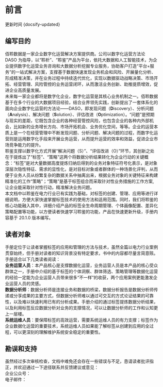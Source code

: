 # 前言
更新时间 {docsify-updated}<br />
<a name="D4KNL"></a>

## 编写目的

佰聆数据是一家企业数字化运营解决方案提供商。公司以数字化运营方法论 DASO 为指导，以“聆析”、“聆鉴”产品为平台，依托大数据和人工智能技术，为企业提供数字化运营业务咨询和大数据分析挖掘专业服务，协助客户打造“平台+服务”的一站式解决方案，支撑基于数据快速发现业务机会和风险、开展量化分析、形成精准决策，并在业务过程中持续迭代优化，实现以数据驱动战略决策、市场开拓、经营管理、风险管控的业务运营闭环，从而激活业务创新、助推提质增效，促进企业高质量发展。<br />未来每一家企业都将是数字化企业，数字化运营是其核心业务机制之一。佰聆数据基于在多个行业的大数据项目经验，结合业界领先实践，创新提出了一套体系化的面向企业数字化运营的方法论——DASO，即发现问题（**D**iscovery）、分析问题（**A**nalysis）、解决问题（**S**olution）、评估改进（**O**ptimization）。“问题”是预期与现实的差距，它既包含企业的各种经营管控风险，也包含企业的各种内外部机会，比如新的业务增长方向、市场开拓机会、业务优化空间，等等。企业的运营本质上是一个在经营管理中不断发现问题、分析问题、解决问题的过程，而数字化运营则是运用数字化手段来开展业务运营，从而提升运营的效率和效益，促进企业市场竞争能力的提升。<br />聆鉴支撑以数字化方式开展“解决问题（S）”、“评估改进（O）”环节，其创新之处在于提炼出了“标签”、“策略”这两个将数据分析结果转化为企业行动的关键概念：“标签”是对大量数据高度提炼归纳后得到的业务对象特征符号化表示，是对象深层次隐性特征、需求的显性化，是对目标对象或者群体的一种场景化评判，从而便于业务人员从纷繁复杂的数据关系中抽离出来，根据业务对象的关键特征来构建精准化的工作“策略”；“策略”是基于标签组合而采取针对性业务措施的工作方案,让企业能采取针对性行动，精准解决业务问题。<br />本文档中以聆鉴在电力行业已有实践为基础，对标签的创建、管理、应用等进行详细说明，方便大家快速掌握标签技术的使用方法和适用范围。同时，我们将聆鉴的核心功能融入其中，详细介绍产品的标签全生命周期管理、个体画像配置、差异化策略配置等功能，以方便读者快速学习聆鉴的功能，产品在快速更新升级，手册内容基于 20.1.0 版本编写。
<a name="G4BcJ"></a>

## 读者对象

手册定位于让读者掌握标签的应用和管理的方法与技术，虽然全篇以电力行业案例贯穿始终，但手册对读者的知识背景没有特定要求，书中的内容都尽量言简意赅。手册适合以下几类读者阅读：<br />**业务运营人员**：本产品核心是支撑数据化运营，业务运营人员是本产品的核心受众群体之一，手册中介绍的基于标签的个体洞察、群体筛选、策略管理等数据化运营的经验一定能为企业运营人员带来很多“不一样”的收获，两个应用案例更能激发企业运营人员的灵感。<br />**数据分析师**：数据分析师是连接业务和数据的桥梁，数据分析报告是数据分析师传递或分享成果的主要方式，但数据分析师难以通过可交互的方式论证结果的可靠性，以及难以快速利用已有的分析成果。手册介绍的通过标签提炼数据分析结果，以及利用标签反应数据分析对业务的支撑情况，可以让数据分析师的工作和认知更上一层楼。<br />**系统运维人员**：要保障标签的高效运营，需要系统运维人员的有力支撑；标签作为企业数据化运营的重要技术，系统运维人员如果能了解标签从创建到应用的全过程，可以更深刻的理解维护系统安全稳定的重要性。
<a name="vpP3d"></a>

## 勘误和支持

虽然经过多次审核检查，文档中难免还会存在一些错误与不足，恳请读者批评指正，并欢迎通过一下途径联系并反馈建议或意见：<br />企业公众号：<br />电子邮件：
<a name="Sreh4"></a>
